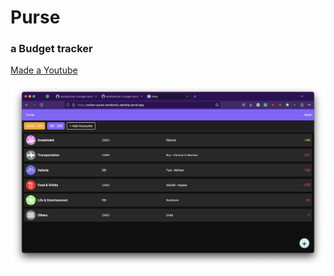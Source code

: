 # Purse

### a Budget tracker

[Made a Youtube](https://youtu.be/6Gh5BEcpNuI)

![Screenshot](./src/Assets/Screenshot.png)
